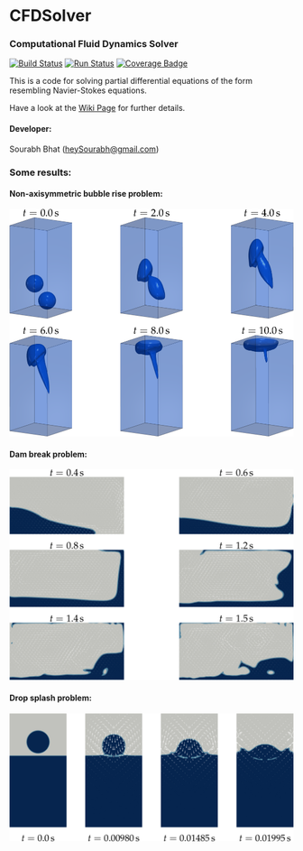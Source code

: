# CFDSolver
### Computational Fluid Dynamics Solver

[![Build Status](https://travis-ci.com/heySourabh/CFDSolver.svg?branch=master)](https://travis-ci.com/heySourabh/CFDSolver)
[![Run Status](https://api.shippable.com/projects/5affad1ae8e1ba08000386d6/badge?branch=master)](https://app.shippable.com/github/heySourabh/CFDSolver)
[![Coverage Badge](https://api.shippable.com/projects/5affad1ae8e1ba08000386d6/coverageBadge?branch=master)](https://app.shippable.com/github/heySourabh/CFDSolver)

This is a code for solving partial differential equations of the form resembling Navier-Stokes equations.

Have a look at the [Wiki Page](https://github.com/heySourabh/CFDSolver/wiki) for further details.

#### Developer:
Sourabh Bhat (heySourabh@gmail.com)

### Some results:
#### Non-axisymmetric bubble rise problem:
![Non-axisymmetric bubble rise](docs/results/non-axisymmetric_bubble_rise.png)   

#### Dam break problem:
![Dam break](docs/results/dam_dreak.png)   

#### Drop splash problem:
![Drop splash](docs/results/drop_splash.png)   
